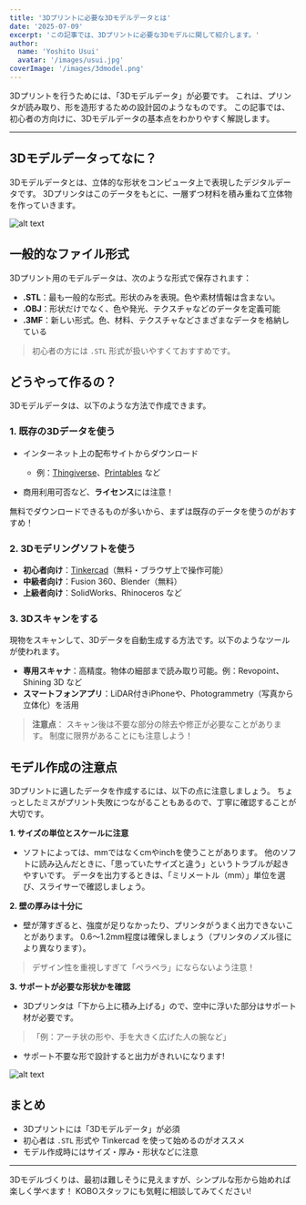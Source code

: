 ```yaml
---
title: '3Dプリントに必要な3Dモデルデータとは'
date: '2025-07-09'
excerpt: 'この記事では、3Dプリントに必要な3Dモデルに関して紹介します。'
author:
  name: 'Yoshito Usui'
  avatar: '/images/usui.jpg'
coverImage: '/images/3dmodel.png'
---
```


3Dプリントを行うためには、「3Dモデルデータ」が必要です。
これは、プリンタが読み取り、形を造形するための設計図のようなものです。
この記事では、初心者の方向けに、3Dモデルデータの基本点をわかりやすく解説します。

---

## 3Dモデルデータってなに？

3Dモデルデータとは、立体的な形状をコンピュータ上で表現したデジタルデータです。
3Dプリンタはこのデータをもとに、一層ずつ材料を積み重ねて立体物を作っていきます。

![alt text](/images/3dmodel/3dmodel2.png)

## 一般的なファイル形式

3Dプリント用のモデルデータは、次のような形式で保存されます：

* **.STL**：最も一般的な形式。形状のみを表現。色や素材情報は含まない。
* **.OBJ**：形状だけでなく、色や発光、テクスチャなどのデータを定義可能
* **.3MF**：新しい形式。色、材料、テクスチャなどさまざまなデータを格納している

> 初心者の方には `.STL` 形式が扱いやすくておすすめです。


## どうやって作るの？

3Dモデルデータは、以下のような方法で作成できます。

### 1. 既存の3Dデータを使う

* インターネット上の配布サイトからダウンロード

  * 例：[Thingiverse](https://www.thingiverse.com)、[Printables](https://www.printables.com) など
* 商用利用可否など、**ライセンス**には注意！

無料でダウンロードできるものが多いから、まずは既存のデータを使うのがおすすめ！


### 2. 3Dモデリングソフトを使う

* **初心者向け**：[Tinkercad](https://www.tinkercad.com)（無料・ブラウザ上で操作可能）
* **中級者向け**：Fusion 360、Blender（無料）
* **上級者向け**：SolidWorks、Rhinoceros など


### 3. 3Dスキャンをする
現物をスキャンして、3Dデータを自動生成する方法です。以下のようなツールが使われます。

* **専用スキャナ**：高精度。物体の細部まで読み取り可能。例：Revopoint、Shining 3D など
* **スマートフォンアプリ**：LiDAR付きiPhoneや、Photogrammetry（写真から立体化）を活用

>**注意点**：
スキャン後は不要な部分の除去や修正が必要なことがあります。
制度に限界があることにも注意しよう！


## モデル作成の注意点
3Dプリントに適したデータを作成するには、以下の点に注意しましょう。
ちょっとしたミスがプリント失敗につながることもあるので、丁寧に確認することが大切です。

**1. サイズの単位とスケールに注意**
* ソフトによっては、mmではなくcmやinchを使うことがあります。
他のソフトに読み込んだときに、「思っていたサイズと違う」というトラブルが起きやすいです。
データを出力するときは、「ミリメートル（mm）」単位を選び、スライサーで確認しましょう。

**2. 壁の厚みは十分に**
* 壁が薄すぎると、強度が足りなかったり、プリンタがうまく出力できないことがあります。
0.6〜1.2mm程度は確保しましょう（プリンタのノズル径により異なります）。
>デザイン性を重視しすぎて「ペラペラ」にならないよう注意！

**3. サポートが必要な形状かを確認**
* 3Dプリンタは「下から上に積み上げる」ので、空中に浮いた部分はサポート材が必要です。
>「例：アーチ状の形や、手を大きく広げた人の腕など」
* サポート不要な形で設計すると出力がきれいになります!

![alt text](/images/3dmodel/3dmodel3.png)


## まとめ

* 3Dプリントには「3Dモデルデータ」が必須
* 初心者は `.STL` 形式や Tinkercad を使って始めるのがオススメ
* モデル作成時にはサイズ・厚み・形状などに注意

---

3Dモデルづくりは、最初は難しそうに見えますが、シンプルな形から始めれば楽しく学べます！
KOBOスタッフにも気軽に相談してみてください!